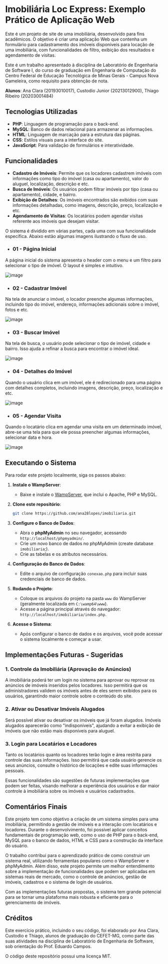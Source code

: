 # Imobiliária Loc Express: Exemplo Prático de Aplicação Web

Este é um projeto de site de uma imobiliária, desenvolvido para fins acadêmicos. O objetivo é criar uma aplicação Web que contenha um formulário para cadastramento dos imóveis disponíveis para locação de uma imobiliária, com funcionalidades de filtro, exibição dos resultados e agendamento de visitas. 

Este é um trabalho apresentado à disciplina de Laboratório de Engenharia de Software I, do curso de graduação em Engenharia de Computação do Centro Federal de Educação Tecnológica de Minas Gerais - Campus Nova Gameleira, como requisito para obtenção de nota. 

**Alunos**: Ana Clara (20193010017), Custodio Junior (20213012900), Thiago Ribeiro (20203001484)

## Tecnologias Utilizadas
- **PHP**: Linguagem de programação para o back-end.
- **MySQL**: Banco de dados relacional para armazenar as informações.
- **HTML**: Linguagem de marcação para a estrutura das páginas.
- **CSS**: Estilos visuais para a interface do site.
- **JavaScript**: Para validação de formulários e interatividade.

## Funcionalidades
- **Cadastro de Imóveis**: Permite que os locadores cadastrem imóveis com informações como tipo do imóvel (casa ou apartamento), valor do aluguel, localização, descrição e etc.
- **Busca de Imóveis**: Os usuários podem filtrar imóveis por tipo (casa ou apartamento), cidade, e bairro.
- **Exibição de Detalhes**: Os imóveis encontrados são exibidos com suas informações detalhadas, como imagens, descrição, preço, localização e etc.
- **Agendamento de Visitas**: Os locatários podem agendar visitas referente aos imóveis que desejam visitar.

O sistema é dividido em várias partes, cada uma com sua funcionalidade específica. Abaixo estão algumas imagens ilustrando o fluxo de uso.

- ### 01 - Página Inicial
A página inicial do sistema apresenta o header com o menu e um filtro para selecionar o tipo de imóvel. O layout é simples e intuitivo.

![image](https://github.com/user-attachments/assets/1472a62d-ae85-4d0d-ad94-f9bc1a4035b7)

- ### 02 - Cadastrar Imóvel
Na tela de anunciar o imóvel, o locador preenche algumas informações, incluindo tipo do imóvel, endereço, informações adicionais sobre o imóvel, fotos e etc.

![image](https://github.com/user-attachments/assets/ca0281d5-a9db-4210-8b6b-480d514be829)

- ### 03 - Buscar Imóvel
Na tela de busca, o usuário pode selecionar o tipo de imóvel, cidade e bairro. Isso ajuda a refinar a busca para encontrar o imóvel ideal.

![image](https://github.com/user-attachments/assets/b1235b34-7508-401f-92bb-84d22d6fdc79)

- ### 04 - Detalhes do Imóvel
Quando o usuário clica em um imóvel, ele é redirecionado para uma página com detalhes completos, incluindo imagens, descrição, preço, localização e etc.

![image](https://github.com/user-attachments/assets/375f8cba-0734-4944-a049-715b4557d569)

- ### 05 - Agendar Visita
Quando o locatário clica em agendar uma visita em um determinado imóvel, abre-se uma tela para que ele possa preencher algumas informações, selecionar data e hora.

![image](https://github.com/user-attachments/assets/94ded3c4-2f54-4ede-97f2-70320cb7dc6c)

## Executando o Sistema
Para rodar este projeto localmente, siga os passos abaixo:

1. **Instale o WampServer**:
   - Baixe e instale o [WampServer](https://www.wampserver.com/), que inclui o Apache, PHP e MySQL.

2. **Clone este repositório**:
    ```bash
    git clone https://github.com/ana28lopes/imobiliaria.git
    ```

3. **Configure o Banco de Dados**:
   - Abra o **phpMyAdmin** no seu navegador, acessando `http://localhost/phpmyadmin/`.
   - Crie um novo banco de dados no phpMyAdmin (create database `imobiliaria`;).
   - Crie as tabelas e os atributos necessários.

4. **Configuração do Banco de Dados**:
   - Edite o arquivo de configuração `conexao.php` para incluir suas credenciais de banco de dados.

5. **Rodando o Projeto**:
   - Coloque os arquivos do projeto na pasta `www` do WampServer (geralmente localizada em `C:\wamp64\www`).
   - Acesse a página principal através do navegador: `http://localhost/imobiliaria/index.php`.

6. **Acesse o Sistema**:
   - Após configurar o banco de dados e os arquivos, você pode acessar o sistema localmente e começar a usar.

## Implementações Futuras - Sugeridas

### 1. **Controle da Imobiliária (Aprovação de Anúncios)**
A imobiliária poderá ter um login no sistema para aprovar ou reprovar os anúncios de imóveis inseridos pelos locadores. Isso permitirá que os administradores validem os imóveis antes de eles serem exibidos para os usuários, garantindo maior controle sobre o conteúdo do site.
  
### 2. **Ativar ou Desativar Imóveis Alugados**
Será possível ativar ou desativar os imóveis que já foram alugados. Imóveis alugados aparecerão como "indisponíveis", ajudando a evitar a exibição de imóveis que não estão mais disponíveis para aluguel.

### 3. **Login para Locatários e Locadores**
Tanto os locatários quanto os locadores terão login e área restrita para controle das suas informações. Isso permitirá que cada usuário gerencie os seus anúncios, consulte o histórico de locações e edite suas informações pessoais. <br>

Essas funcionalidades são sugestões de futuras implementações que podem ser feitas, visando melhorar a experiência dos usuários e dar maior controle à imobiliária sobre os imóveis e usuários cadastrados. 

## Comentários Finais
Este projeto tem como objetivo a criação de um sistema simples para uma imobiliária, permitindo a gestão de imóveis e a interação com locatários e locadores. Durante o desenvolvimento, foi possível aplicar conceitos fundamentais de programação web, como o uso de PHP para o back-end, MySQL para o banco de dados, HTML e CSS para a construção da interface do usuário.

O trabalho contribui para o aprendizado prático de como construir um sistema real, utilizando ferramentas populares como o WampServer e phpMyAdmin. Além disso, este projeto permite um melhor entendimento sobre a implementação de funcionalidades que podem ser aplicadas em sistemas reais de mercado, como o controle de anúncios, gestão de imóveis, cadastros e o sistema de login de usuários.

Com as implementações futuras propostas, o sistema tem grande potencial para se tornar uma plataforma mais robusta e eficiente para o gerenciamento de imóveis.

## Créditos
Este exercício prático, incluindo o seu código, foi elaborado por Ana Clara, Custodio e Thiago, alunos de graduação do CEFET-MG, como parte das suas atividades na disciplina de Laboratório de Engenharia de Software, sob orientação do Prof. Eduardo Campos.

O código deste repositório possui uma licença MIT.
